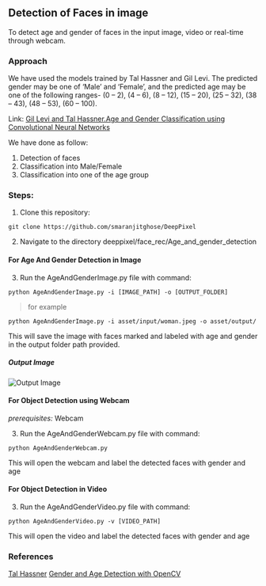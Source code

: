 ## Detection of Faces in image

To detect age and gender of faces in the input image, video or real-time through webcam.

### Approach

 We have used the models trained by Tal Hassner and Gil Levi. The predicted gender may be one of ‘Male’ and ‘Female’, and the predicted age may be one of the following ranges- (0 – 2), (4 – 6), (8 – 12), (15 – 20), (25 – 32), (38 – 43), (48 – 53), (60 – 100).

Link: [Gil Levi and Tal Hassner.Age and Gender Classification using Convolutional Neural Networks](https://talhassner.github.io/home/projects/cnn_agegender/CVPR2015_CNN_AgeGenderEstimation.pdf)

We have done as follow:
1. Detection of faces
2. Classification into Male/Female
3. Classification into one of the age group

### Steps:
1) Clone this repository:
```
git clone https://github.com/smaranjitghose/DeepPixel
```

2) Navigate to the directory deeppixel/face_rec/Age_and_gender_detection


#### For Age And Gender Detection in Image

3) Run the AgeAndGenderImage.py file with command:

```
python AgeAndGenderImage.py -i [IMAGE_PATH] -o [OUTPUT_FOLDER]

```
> for example
```
python AgeAndGenderImage.py -i asset/input/woman.jpeg -o asset/output/ 
```
This will save the image with faces marked and labeled with age and gender in the output folder path provided.

##### Output Image
![Output Image](https://github.com/jhalak27/DeepPixel/blob/AgeGender/deeppixel/face_rec/Age_and_gender_detection/asset/output/woman.png)


#### For Object Detection using Webcam
*prerequisites:* Webcam

3) Run the AgeAndGenderWebcam.py  file with command:

```
python AgeAndGenderWebcam.py 
```

This will open the webcam and label the detected faces with gender and age

#### For Object Detection in Video

3) Run the AgeAndGenderVideo.py file with command:

```
python AgeAndGenderVideo.py -v [VIDEO_PATH]

```

This will open the video and label the detected faces with gender and age 

### References

[Tal Hassner](https://talhassner.github.io/home/publication/2015_CVPR)
[Gender and Age Detection with OpenCV](https://data-flair.training/blogs/python-project-gender-age-detection/)
